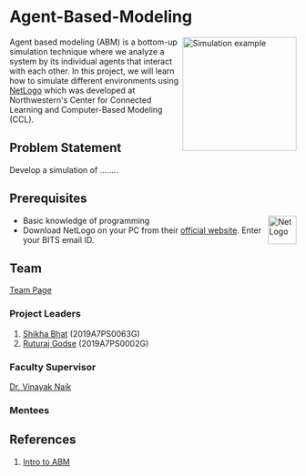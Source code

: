 # Agent-Based-Modeling

<img align = "right" src="https://user-images.githubusercontent.com/68149849/182371383-944c7a5f-fe83-48a1-8421-661c08b402fa.png" align="center" alt="Simulation example" width="200"/>

Agent based modeling (ABM) is a bottom-up simulation technique where we analyze a system by its individual agents that interact with each other. In this project, we will learn how to simulate different environments using [NetLogo](https://ccl.northwestern.edu/netlogo/) which was developed at Northwestern's Center for Connected Learning and Computer-Based Modeling (CCL).


## Problem Statement
Develop a simulation of ........







## Prerequisites

<img align = "right" src="https://user-images.githubusercontent.com/68149849/182371871-ca5654ab-83bb-41eb-ad77-d918da70b14a.png" alt="NetLogo" width="50"/>

- Basic knowledge of programming
- Download NetLogo on your PC from their [official website](http://ccl.northwestern.edu/netlogo/download.shtml). Enter your BITS email ID. 



## Team

[Team Page](https://github.com/orgs/ASCII-Mentorships/teams/agent-based-modeling)

### Project Leaders
1. [Shikha Bhat](https://github.com/shikha-16) (2019A7PS0063G)
2. [Ruturaj Godse](https://github.com/Ruturaj-Godse) (2019A7PS0002G)

### Faculty Supervisor
[Dr. Vinayak Naik](https://github.com/vinayaksn)

### Mentees


## References
1. [Intro to ABM](https://towardsdatascience.com/intro-to-agent-based-modeling-3eea6a070b72)
